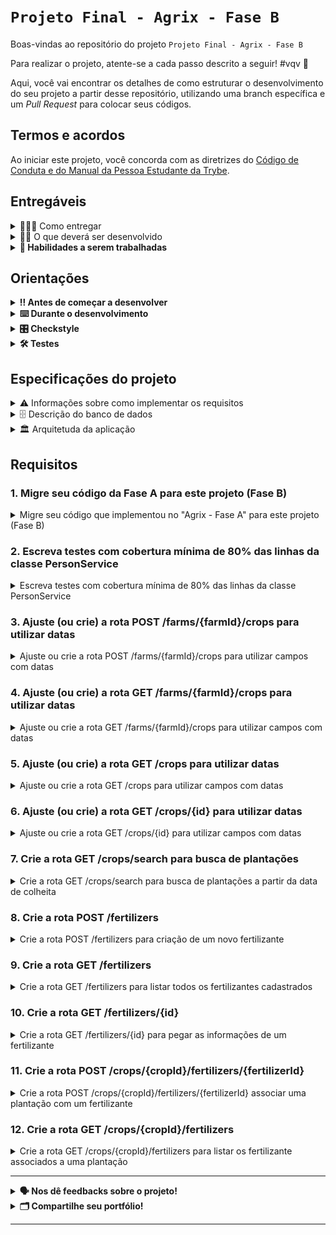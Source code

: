 # `Projeto Final - Agrix - Fase B`

Boas-vindas ao repositório do projeto `Projeto Final - Agrix - Fase B`

Para realizar o projeto, atente-se a cada passo descrito a seguir! #vqv 🚀

Aqui, você vai encontrar os detalhes de como estruturar o desenvolvimento do seu projeto a partir
desse repositório, utilizando uma branch específica e um _Pull Request_ para colocar seus códigos.

## Termos e acordos

Ao iniciar este projeto, você concorda com as diretrizes
do [Código de Conduta e do Manual da Pessoa Estudante da Trybe](https://app.betrybe.com/learn/student-manual/codigo-de-conduta-da-pessoa-estudante).

## Entregáveis

<details>
  <summary>🤷🏽‍♀️ Como entregar</summary><br />

Para entregar o seu projeto, você deverá criar um _Pull Request_ neste repositório.

Lembre-se que você pode consultar nosso conteúdo
sobre [Git & GitHub](https://app.betrybe.com/learn/course/5e938f69-6e32-43b3-9685-c936530fd326/module/fc998c60-386e-46bc-83ca-4269beb17e17/section/fe827a71-3222-4b4d-a66f-ed98e09961af/day/1a530297-e176-4c79-8ed9-291ae2950540/lesson/2b2edce7-9c49-4907-92a2-aa571f823b79)
e nosso [Blog - Git & GitHub](https://blog.betrybe.com/tecnologia/git-e-github/) sempre que
precisar!
</details>

<details>
  <summary>👨‍💻 O que deverá ser desenvolvido</summary><br />

A Fase A do projeto foi um sucesso! Sua equipe agora ficou responsável por expandir a aplicação e incluir algumas funcionalidades extra. Inclusive, vocês receberam uma base de código pronta que conseguiram adquirir de outra empresa, e que precisará ser testado.

Leia abaixo sobre as mudanças que ocorreram na arquitetura e mãos à obra! :)

</details>

<details>
  <summary><strong>📝 Habilidades a serem trabalhadas</strong></summary>

Neste projeto, verificamos se você é capaz de:

- Aplicar o conhecimento do ecossistema Spring para criar rotas da API.
- Aplicar a injeção de dependência para conectar as camadas de controle, serviço e persistência.
- Utilizar o Spring Data JPA para implementar entidades e repositórios para a persistência em banco
  de dados, bem como implementar buscas customizadas.
- Utilizar campos de data nas rotas da API e no banco de dados
- Criar testes unitários para garantir a qualidade e funcionamento correto da implementação, com
  cobertura de código adequada. 

</details>

## Orientações

<details>

   <summary><strong>‼ Antes de começar a desenvolver </strong></summary>

1. Clone o repositório

- Copie o endereço SSH do repositório e use-o para cloná-lo na sua máquina:
    - Por exemplo: `git clone <Link SSH do repositório>`
- Entre na pasta do repositório que você acabou de clonar:
    - `cd <nome do repositório>`

2. Instale as dependências

- Para instalar todas as denpendências utilize o comando:
    - `mvn dependency:resolve`
- Para fazer todo o processo de instalação de dependências, compilação, testes, empacotamento e instalação no repositório local, utilize o comando:
    - `mvn install`

3. Crie uma branch a partir da branch `main`

- Verifique que você está na branch `main`
    - Exemplo: `git branch`
- Se você não estiver, mude para a branch `main`
    - Exemplo: `git checkout main`
- Crie uma nova branch para submeter os commits do seu projeto:
    - A branch deve seguir o formato: `nome-sobrenome-nome-do-projeto`;
    - Exemplo: `git checkout -b maria-soares-agrix-fase-b`

4. Adicione as mudanças ao _stage_ do Git e faça um `commit`

- Verifique que as mudanças ainda não estão no _stage_:
    - Exemplo: `git status` (devem aparecer listados os novos arquivos em vermelho)
- Adicione o novo arquivo ao _stage_ do Git:
    - Exemplo:
        - `git add .` (adicionando todas as mudanças - _que estavam em vermelho_ - ao stage do Git)
        - `git status` (devem aparecer listados os arquivos em verde)
- Faça o `commit` inicial:
    - Exemplo:
        - `git commit -m 'Iniciando o projeto X! #VQV 🚀'` (fazendo o primeiro commit)
        - `git status` (deve aparecer uma mensagem como _nothing to commit_)

5. Envie a branch para o repositório remoto com o novo `commit`

- Usando o exemplo anterior: `git push -u origin maria-soares-agrix-fase-b`

6. Crie um `Pull Request` _(PR)_

- Vá até a página de _Pull Requests_ do [repositório no GitHub](https://github.com/tryber/java-0x-projeto-final-agrix-fase-b/pulls).
    - Clique no botão verde _"New pull request"_.
    - Clique na caixa de seleção _"Compare"_ e escolha a sua branch **com atenção**.
- Coloque um título para o seu _Pull Request_.
    - Exemplo: _"Cria tela de busca"_
- Clique no botão verde _"Create pull request"_.

- Adicione uma descrição para o _Pull Request_, um título nítido que o identifique, e clique no
  botão verde _"Create pull request"_

 <img width="1335" alt="Exemplo de pull request" src="https://user-images.githubusercontent.com/42356399/166255109-b95e6eb4-2503-45e5-8fb3-cf7caa0436e5.png">

- Volte até a [página de _Pull  Requests_ do repositório](https://github.com/tryber/java-0x-projeto-final-agrix-fase-b/pulls) e confira
  que o seu _Pull Request_ está criado.

</details>

<details>

<summary><strong>⌨️ Durante o desenvolvimento</strong></summary>

Faça `commits` das alterações que você fizer no código regularmente, pois assim você garante
visibilidade para o time da Trybe e treina essa prática para o mercado de trabalho :) ;

- Lembre-se de sempre após um (ou alguns) `commits` atualizar o repositório remoto;
- Os comandos que você utilizará com mais frequência são:
    - `git status` _(para verificar o que está em vermelho - fora do stage - e o que está em verde -
      no stage)_;
    - `git add` _(para adicionar arquivos ao stage do Git)_;
    - `git commit` _(para criar um commit com os arquivos que estão no stage do Git)_;
    - `git push -u origin nome-da-branch` _(para enviar o commit para o repositório remoto na
      primeira vez que fizer o `push` de uma nova branch)_;
    - `git push` _(para enviar o commit para o repositório remoto após o passo anterior)_.

</details>

<details>
<summary><strong>🎛 Checkstyle</strong></summary>

Para garantir a qualidade do código, vamos utilizar neste projeto o `Checkstyle`. Assim o código
estará alinhado com as boas práticas de desenvolvimento, sendo mais legível e de fácil manutenção!
Para poder rodar o `Checkstyle` certifique-se de ter executado o comando `mvn install` dentro do
repositório.

Para rodá-los localmente no repositório, execute os comandos abaixo:

```bash
mvn checkstyle:check
```

Se a análise do `Checkstyle` encontrar problemas no seu código, tais problemas serão mostrados no
seu terminal. Se não houver problema no seu código, nada será impresso no seu terminal.

Você pode também instalar o plugin do `Checkstyle` na sua `IDE`. Para isso, volte na primeira seção
do conteúdo.

⚠️ **PULL REQUESTS COM ISSUES NO `Checkstyle` NÃO SERÃO AVALIADAS. ATENTE-SE PARA RESOLVÊ-LAS ANTES
DE FINALIZAR O DESENVOLVIMENTO!** ⚠️

</details>

<details>
<summary><strong>🛠 Testes</strong></summary>

Para executar todos os testes basta rodar o comando:

```bash
mvn test
```

Para executar apenas uma classe de testes:

```bash
mvn test -Dtest="TestClassName"
```

</details>

## Especificações do projeto

<details>
<summary> ⚠️ Informações sobre como implementar os requisitos</summary><br>

Os testes deste projeto são, de maneira geral, testes de integração. Cada teste fará diversas chamadas à sua API e validará a resposta e o comportamento da aplicação, mas sem restringir implementações específicas de classes e métodos.

Por isso, neste projeto você terá maior liberdade para estruturar e implementar sua aplicação da forma que escolher, desde que atenda aos requisitos pedidos e algumas especificações que serão explicadas aqui.

Uma das restrições é que o projeto deve ser implementado utilizando o ecossistema Spring (Spring Boot, Spring Web, Spring Data, etc). Você pode utilizar outras bibliotecas e ferramentas se desejar, mas garanta que elas são compatíveis com o Spring e com os testes do projeto.
</details>

<details>
<summary>🗄️ Descrição do banco de dados</summary><br>

Na Fase A do projeto o banco de dados foi definido como abaixo:

![Modelo de tabelas](images/agrix-tabelas-fase-a.png)

No entanto, agora a aplicação precisará ser ampliada. Este é o diagrama atualizado:

![Modelo de tabelas](images/agrix-tabelas-fase-b.png)

Nesse modelos, temos as seguintes tabelas:
- `farm`: representa uma fazenda
- `crop`: representa uma plantação, e está em relacionamento `n:1` ("muitos para um") com a tabela `farm`
  - Esta tabela recebeu alguns campos a mais, que guardam datas, e que precisarão ser considerados durante o desenvolvimento da Fase B.
- `fertilizer`: esta nova tabela representa um fertilizante, e está em um relacionamento `n:n` ("muitos para muitos") com a tabela `crop`. Esse relacionamento é realizado através da tabela `crop_fertilizer`.

Alguns elementos importantes a considerar sobre a implementação da camada de persistência e do banco de dados:
- Apesar do nome das tabelas e colunas (com seus tipos) não precisarem ser exatamente esses, os testes do projeto chamarão sua API usando requisições e esperam respostas baseados nesse modelo.
- Os testes do projeto não esperam um banco de dados específico. No entanto, sugerimos que você utilize o MySQL como banco de dados.
- Os testes do projeto utilizam um banco "mockado" em memória do tipo H2. Isso não deve afetar sua implementação, mas tome cuidado ao utilizar funcionalidades muito específicas de um determinado tipo de banco de dados e que não sejam compatíveis com os testes.
</details>

<details>
<summary>🏛️ Arquitetuda da aplicação</summary><br>

Como dito, neste projeto você terá maior liberdade para escolher como vai estruturar e implementar sua aplicação. Algumas dicas e recomendações:

- O projeto não possui uma estrutura pré-definida de pacotes (com algumas exceções). Ainda assim, recomendamos que você cuide para ter uma boa organização e divisão de pacotes. Na dúvida, se inspire no que você viu no conteúdo ou nos projetos anteriores.
- Da mesma maneira, não há exigência de uma arquitetura específica de camadas. No entanto, uma boa arquitetura pode ajudar a garantir não só uma maior qualidade de código, como também facilitar para você realizar manutenção e aprimoramentos posteriormente.
- Sugerimos que você considere utilizar os padrões e boas práticas que tem visto no conteúdo, aulas e projetos. Mas sinta-se à vontade também para estudar e pensar em como pode melhorar e expandir a forma com que estrutura seu código.

Por fim, a mensagem que deixamos é: aproveite a oportunidade para desenvolver mais sua capacidade de estruturar e construir uma aplicação!

</details>

## Requisitos

### 1. Migre seu código da Fase A para este projeto (Fase B)

<details>
  <summary>Migre seu código que implementou no "Agrix - Fase A" para este projeto (Fase B)</summary><br />

Neste requisito, você deverá trazer todo o código que você implementou durante o "Agrix - Fase A" para este projeto (Agrix - Fase B).

Tome cuidado especial com:
 - `pom.xml`: o `pom.xml` inicial das Fase B não é igual ao `pom.xml` da Fase A, então você não pode simplesmente substituílo. Cuide para transferir apenas as dependências que você incluiu, sem alterar as outras configurações do projeto.
 - Agora na Fase B já disponibilizamos um pacote com código que você utilizará em um dos requisitos abaixo. Tome cuidado também para não mover nem apagar esse código.

Durante os testes deste requisito, apenas a rota POST `/farms` será validada. No entanto, você precisará trazer todo o código que você implementou na fase anterior.

<details>
  <summary>🔍 Formato/exemplo de requisição e resposta</summary><br />

Exemplo de requisição para a rota POST `/farms`:
```json
{
  "name": "Fazendinha",
  "size": 5
}
```

Exemplo de resposta:

```json
{
  "id": 1,
  "name": "Fazendinha",
  "size": 5
}
```
</details>

</details>


### 2. Escreva testes com cobertura mínima de 80% das linhas da classe PersonService

<details>
  <summary>Escreva testes com cobertura mínima de 80% das linhas da classe PersonService</summary><br />

A Fase A do projeto Agrix deu tão certo que as pessoas investidoras decidiram comprar uma base de código existente de outra empresa. Infelizmente, esse código não incluía testes unitários, e você ficou responsável por escrever testes para uma das classes.

O código adquirido está no pacote `com.betrybe.agrix.ebytr.staff`. Por enquanto o código não será refatorado ou integrado à aplicação, então tome cuidado para não alterar ou apagar nada nesse pacote.

A classe que você deverá testar é a `PersonService`, dentro do subpacote `service`. Você deverá garantir uma cobertura dos testes de no mínimo **80%** das linhas dessa classe. Crie seus testes no pacote `com.betrybe.agrix.solution`.

**_Atenção_**: Você pode utilizar as funcionalidades de cobertura de código da sua IDE para te ajudar a identificar o que falta testar. No entanto, lembre-se de que a cobertura que será considerada é a dada pelos testes oficiais do projeto.

</details>

### 3. Ajuste (ou crie) a rota POST /farms/{farmId}/crops para utilizar datas

<details>
  <summary>Ajuste ou crie a rota POST /farms/{farmId}/crops para utilizar campos com datas</summary><br />

Neste requisito, você deverá garantir que a rota para criação de plantações tenha os campos com data definidos abaixo. 

Caso você já tenha implementado esta rota durante a Fase A do projeto, você precisa ajustá-la para incluir os novos campos. Caso contrário, você precisará implementar a rota completa, incluindo os campos antigos e os novos.

A definição original da rota é:
- `/farms/{farmId}/crops` (`POST`)
    - deve receber o `id` da fazenda pelo caminho da rota (representado aqui por `farmId` apenas para diferenciar da plantação)
    - deve receber via corpo do POST os dados da plantação (veja abaixo para os dados de requisição
      e resposta)
    - deve salvar a nova plantação a partir dos dados recebidos, associada à fazenda com o ID
      recebido
    - em caso de sucesso, deve:
        - retornar o status HTTP 201 (CREATED)
        - retornar os dados da plantação criada. A resposta deve incluir o `id` da plantação e
          o `id` da fazenda, mas não deve incluir os dados da fazenda.
    - caso não exista uma fazenda com o `id` passado, a rota deve retornar o status HTTP 404 com a
      mensagem `Fazenda não encontrada!` no corpo da resposta.

Você precisará incluir dois atributos novos (descritos no diagrama atualizado das tabelas):
- `plantedDate`, representando a data em que a plantação foi semeada
- `harvestDate`, representando a data em qua a plantação foi ou está prevista para ser colhida

As datas devem ser recebidas e retornadas no formato ISO (`YYYY-MM-DD`). Sugerimos que você use o tipo `LocalDate`.

Nota: dependendo de como você fez sua implementação, é possível que ao resolver este requisito você também resolva automaticamente os próximos requisitos relacionados a plantações. Caso isso aconteça, não se assuste :)

<details>
  <summary>🔍 Formato/exemplo de requisição e resposta</summary><br />

Exemplo de requisição na rota `/farms/1/crops` (supondo que exista uma fazenda com `id = 1`):

```json
{
  "name": "Couve-flor",
  "plantedArea": 5.43,
  "plantedDate": "2022-12-05",
  "harvestDate": "2023-06-08"
}
```

Exemplo de resposta:

```json
{
  "id": 1,
  "name": "Couve-flor",
  "plantedArea": 5.43,
  "plantedDate": "2022-12-05",
  "harvestDate": "2023-06-08",
  "farmId": 1
}
```

Note que o `id` da resposta se refere à plantação, e que o da fazenda está em `farmId`.

</details>

</details>

### 4. Ajuste (ou crie) a rota GET /farms/{farmId}/crops para utilizar datas

<details>
  <summary>Ajuste ou crie a rota GET /farms/{farmId}/crops para utilizar campos com datas</summary><br />

Da mesma forma que no requisito 2, você deve incluir os campos com datas na resposta deste requisito.

A definição original da rota é:
- `/farms/{farmId}/crops` (`GET`):
    - deve receber o `id` de uma fazenda pelo caminho
    - deve retornar uma lista com todas as plantações associadas à fazenda
    - caso não exista uma fazenda com esse `id`, a rota retornar o status HTTP 404 com a
      mensagem `Fazenda não encontrada!` no corpo da resposta.

Os campos novos a serem incluídos são os mesmos do requisito anterior.

<details>
  <summary>🔍 Formato/exemplo de resposta</summary><br />

Exemplo de resposta para a rota `/farms/1/crops` (supondo que exista uma fazenda com `id = 1`):

```json
[
  {
    "id": 1,
    "name": "Couve-flor",
    "plantedArea": 5.43,
    "plantedDate": "2022-12-05",
    "harvestDate": "2023-06-08",
    "farmId": 1
  },
  {
    "id": 2,
    "name": "Alface",
    "plantedArea": 21.3,
    "plantedDate": "2022-02-15",
    "harvestDate": "2023-02-20",
    "farmId": 1
  }
]
```

</details>

</details>

### 5. Ajuste (ou crie) a rota GET /crops para utilizar datas

<details>
  <summary>Ajuste ou crie a rota GET /crops para utilizar campos com datas</summary><br />

A definição original da rota é:
- `/crops` (`GET`)
    - deve retornar uma lista de todas as plantações cadastradas. A resposta deve incluir o `id` de
      cada plantação e o `id` da fazenda associada, mas não deve incluir os dados da fazenda.

Os campos novos a serem incluídos são os mesmos do requisito anterior.

<details>
  <summary>🔍 Formato/exemplo de resposta</summary><br />

```json
[
  {
    "id": 1,
    "name": "Couve-flor",
    "plantedArea": 5.43,
    "plantedDate": "2022-02-15",
    "harvestDate": "2023-02-20",
    "farmId": 1
  },
  {
    "id": 2,
    "name": "Alface",
    "plantedArea": 21.3,
    "plantedDate": "2022-02-15",
    "harvestDate": "2023-02-20",
    "farmId": 1
  },
  {
    "id": 3,
    "name": "Tomate",
    "plantedArea": 1.9,
    "plantedDate": "2023-05-22",
    "harvestDate": "2024-01-10",
    "farmId": 2
  }
]
```

</details>

</details>

### 6. Ajuste (ou crie) a rota GET /crops/{id} para utilizar datas

<details>
  <summary>Ajuste ou crie a rota GET /crops/{id} para utilizar campos com datas</summary><br />

A definição original da rota é:
- `/crops/{id}` (`GET`):
    - deve receber o `id` de uma plantação pelo caminho da rota
    - caso exista a plantação com o `id` recebido, deve retornar os dados da plantação. A resposta
      deve incluir o `id` de cada plantação e o `id` da fazenda associada, mas não deve incluir os
      dados da fazenda.
    - caso não exista uma plantação com o `id` passado, a rota deve retornar o status HTTP 404 com a
      mensagem `Plantação não encontrada!` no corpo da resposta.

Os campos novos a serem incluídos são os mesmos do requisito anterior.

<details>
  <summary>🔍 Formato/exemplo de resposta</summary><br />

Exemplo de resposta para a rota `/crops/3` (supondo que exista uma plantação com `id = 3`:

```json
{
  "id": 3,
  "name": "Tomate",
  "plantedArea": 1.9,
  "plantedDate": "2023-05-22",
  "harvestDate": "2024-01-10",
  "farmId": 2
}
```

</details>

</details>


### 7. Crie a rota GET /crops/search para busca de plantações

<details>
  <summary>Crie a rota GET /crops/search para busca de plantações a partir da data de colheita</summary><br />

A rota a ser criada é:
- `/crops/search` (`GET`)
  - deve receber dois parâmetros por query string para busca:
    - `start`: data de início
    - `end`: data de fim
  - deve retornar uma lista com as plantações nas quais o campo `harvestDate` esteja entre as data de início e de fim.
    - a comparação das datas deve ser inclusiva (ou seja, deve incluir datas que sejam iguais à de início ou à de fim)
  - a resposta deve incluir o `id` de cada plantação e o `id` da fazenda associada, mas não deve incluir os dados da fazenda.

<details>
  <summary>🔍 Formato/exemplo de resposta</summary><br />

Exemplo de resposta para a rota `/crops/search?start=2023-01-07&end=2024-01-10`:

```json
[
  {
    "id": 1,
    "name": "Couve-flor",
    "plantedArea": 5.43,
    "plantedDate": "2022-02-15",
    "harvestDate": "2023-02-20",
    "farmId": 1
  },
  {
    "id": 3,
    "name": "Tomate",
    "plantedArea": 1.9,
    "plantedDate": "2023-05-22",
    "harvestDate": "2024-01-10",
    "farmId": 2
  }
]
```

</details>

</details>


### 8. Crie a rota POST /fertilizers

<details>
  <summary>Crie a rota POST /fertilizers para criação de um novo fertilizante</summary><br />

Neste requisito, você deverá criar a primeira rota para gerenciamento de fertilizantes. 

Lembre-se que os fertilizantes estão em um relacionamento `n:n` com plantações, então considere isso na hora de implementar sua solução deste e dos próximos requisitos.

**Atenção:** ao definir o relacionamento, você pode precisar alterar classes de requisitos anteriores. Por exemplo, talvez você precise incluir um campo extra. Caso você vá fazer isso, pondere: sua aplicação será capaz de manter os resultados esperados dos requisitos anteriores após essa mudança? Da mesma forma em que acontece em um projeto real no mercado de trabalho, você precisa garantir que a implementação de uma funcionalidade não quebre os testes de outras funcionalidades existentes.

A rota a ser criada é:
- `/fertilizers` (`POST`)
    - deve receber via corpo do POST os dados de um fertilizante
    - deve salvar um novo fertilizante a partir dos dados recebidos
    - em caso de sucesso, deve:
        - retornar o status HTTP 201 (CREATED)
        - retornar os dados do fertilizante criado, incluindo seu `id`

<details>
  <summary>🔍 Formato/exemplo de requisição e resposta</summary><br />

Exemplo de requisição:

```json
{
  "name": "Compostagem",
  "brand": "Feita em casa",
  "composition": "Restos de alimentos"
}
```

Exemplo de resposta:

```json
{
  "id": 1,
  "name": "Compostagem",
  "brand": "Feita em casa",
  "composition": "Restos de alimentos"
}
```

</details>

</details>


### 9. Crie a rota GET /fertilizers

<details>
  <summary>Crie a rota GET /fertilizers para listar todos os fertilizantes cadastrados</summary><br />

Neste requisito, você deverá criar a rota para listar todos os fertilizantes cadastrados. A rota a ser criada é:
- `/fertilizers` (`GET`):
    - deve retornar uma lista de todos os fertilizantes cadastrados, incluindo o `id` de cada.

<details>
  <summary>🔍 Formato/exemplo de resposta</summary><br />

```json
[
  {
    "id": 1,
    "name": "Compostagem",
    "brand": "Feita em casa",
    "composition": "Restos de alimentos"
  },
  {
    "id": 2,
    "name": "Húmus",
    "brand": "Feito pelas minhocas",
    "composition": "Muitos nutrientes"
  },
  {
    "id": 3,
    "name": "Adubo",
    "brand": "Feito pelas vaquinhas",
    "composition": "Esterco"
  }
]
```
</details>

</details>


### 10. Crie a rota GET /fertilizers/{id}

<details>
  <summary>Crie a rota GET /fertilizers/{id} para pegar as informações de um fertilizante</summary><br />

Neste requisito, você deverá criar a rota para pegar as informações de um fertilizante. A rota a ser criada é:
- `/fertilizers/{fertilizerId}` (`GET`):
    - deve receber o `id` de um fertilizante pelo caminho da rota
    - caso exista o fertilizante com o `id` recebido, deve retornar seus dados, incluindo seu `id`
    - caso não exista um fertilizante com o `id` passado, a rota deve retornar o status HTTP 404 com a
      mensagem `Fertilizante não encontrado!` no corpo da resposta.

<details>
  <summary>🔍 Formato/exemplo de resposta</summary><br />

Exemplo de resposta da rota `/fertilizers/3` (supondo que exista um fertilizante com `id = 3`):

```json
{
  "id": 3,
  "name": "Adubo",
  "brand": "Feito pelas vaquinhas",
  "composition": "Esterco"
}
```

</details>

</details>


### 11. Crie a rota POST /crops/{cropId}/fertilizers/{fertilizerId}

<details>
  <summary>Crie a rota POST /crops/{cropId}/fertilizers/{fertilizerId} associar uma plantação com um fertilizante</summary><br />

Neste requisito, você deverá criar a rota para criar a associação entre uma plantação e um fertilizante. A rota a ser criada é:
- `/crops/{cropId}/fertilizers/{fertilizerId}` (`POST`)
    - deve receber tanto o `id` da plantação quanto o `id` do fertilizante pelo caminho da rota
    - o corpo da requisição será vazio
    - deve fazer a associação entre o fertilizante e a plantação
    - em caso de sucesso, deve retornar o status HTTP 201 (CREATED) com a mensagem `Fertilizante e plantação associados com sucesso!` no corpo da resposta
    - caso não exista uma plantação com o `id` recebido, a rota deve retornar o status HTTP 404 com a mensagem `Plantação não encontrada!` no corpo da resposta.
    - caso não exista um fertilizante com o `id` recebido, a rota deve retornar o status HTTP 404 com a mensagem `Fertilizante não encontrado!` no corpo da resposta.

<details>
  <summary>🔍 Formato/exemplo de requisição e resposta</summary><br />

Exemplo de resposta para a rota `/crops/1/fertilizers/2` (supondo que exista uma plantação com `id = 1` e um fertilizante com `id = 2`):

```text
Fertilizante e plantação associados com sucesso!
```

</details>

</details>


### 12. Crie a rota GET /crops/{cropId}/fertilizers

<details>
  <summary>Crie a rota GET /crops/{cropId}/fertilizers para listar os fertilizante associados a uma plantação</summary><br />

Neste requisito, você deverá criar a rota para listar os fertilizante associados a uma plantação. A rota a ser criada é:
- `/crops/{cropId}/fertilizers` (`GET`):
    - deve receber o `id` de uma plantação pelo caminho
    - deve retornar uma lista com todas os fertilizantes associados à plantação
    - caso não exista uma plantação com o `id` recebido, a rota deve retornar o status HTTP 404 com a mensagem `Plantação não encontrada!` no corpo da resposta.

<details>
  <summary>🔍 Formato/exemplo de resposta</summary><br />

Exemplo de resposta para a rota `/crops/2/fertilizers` (supondo que exista uma plantação com `id = 2`):

```json
[
  {
    "id": 2,
    "name": "Húmus",
    "brand": "Feito pelas minhocas",
    "composition": "Muitos nutrientes"
  },
  {
    "id": 3,
    "name": "Adubo",
    "brand": "Feito pelas vaquinhas",
    "composition": "Esterco"
  }
]
```

</details>

</details>

---

<details>
<summary><strong>🗣 Nos dê feedbacks sobre o projeto!</strong></summary>

Ao finalizar e submeter o projeto, não se esqueça de avaliar sua experiência preenchendo o
formulário.
**Leva menos de 3 minutos!**

[Formulário de avaliação do projeto](https://be-trybe.typeform.com/to/ZTeR4IbH)

</details>

<details>
<summary><strong>🗂 Compartilhe seu portfólio!</strong></summary>

Você sabia que o LinkedIn é a principal rede social profissional e compartilhar o seu aprendizado lá
é muito importante para quem deseja construir uma carreira de sucesso? Compartilhe esse projeto no
seu LinkedIn, marque o perfil da Trybe (@trybe) e mostre para a sua rede toda a sua evolução.

</details>

---

<!-- mdi versão 1.1 projeto ⚠️ não exclua esse comentário -->
